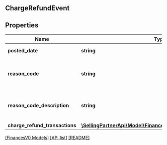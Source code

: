 ## ChargeRefundEvent

## Properties

Name | Type | Description | Notes
------------ | ------------- | ------------- | -------------
**posted_date** | **string** | A date string in ISO 8601 format. | [optional]
**reason_code** | **string** | The reason given for a charge refund.<br><br>Example: `SubscriptionFeeCorrection` | [optional]
**reason_code_description** | **string** | A description of the Reason Code. <br><br>Example: `SubscriptionFeeCorrection` | [optional]
**charge_refund_transactions** | [**\SellingPartnerApi\Model\FinancesV0\ChargeRefundTransaction**](ChargeRefundTransaction.md) |  | [optional]

[[FinancesV0 Models]](../) [[API list]](../../Api) [[README]](../../../README.md)
